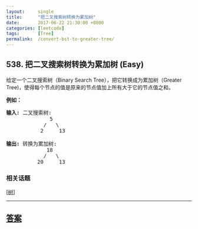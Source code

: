 ```yaml
---
layout:     single
title:      "把二叉搜索树转换为累加树"
date:       2017-06-22 21:30:00 +0800
categories: [leetcode]
tags:       [Tree]
permalink:  /convert-bst-to-greater-tree/
---
```


## 538. 把二叉搜索树转换为累加树 (Easy)

<p>给定一个二叉搜索树（Binary Search Tree），把它转换成为累加树（Greater Tree)，使得每个节点的值是原来的节点值加上所有大于它的节点值之和。</p>

<p><strong>例如：</strong></p>

<pre>
<strong>输入:</strong> 二叉搜索树:
              5
            /   \
           2     13

<strong>输出:</strong> 转换为累加树:
             18
            /   \
          20     13
</pre>

### 相关话题
  [[树](https://github.com/openset/leetcode/tree/master/tag/tree/README.md)]

---

## [答案](https://github.com/openset/leetcode/tree/master/problems/convert-bst-to-greater-tree)
